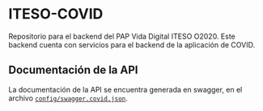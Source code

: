# ITESO-COVID
Repositorio para el backend del PAP Vida Digital ITESO O2020. Este backend cuenta con servicios para el backend de la aplicación de COVID.

## Documentación de la API
La documentación de la API se encuentra generada en swagger, en el archivo [`config/swagger.covid.json`](config/swagger.covid.json).
